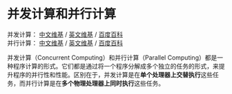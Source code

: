# 并发计算和并行计算<!-- omit in toc -->

并发计算： [中文维基](https://zh.wikipedia.org/wiki/并发计算) / [英文维基](https://en.wikipedia.org/wiki/Concurrent_computing) / [百度百科](https://baike.baidu.com/item/并发计算)  
并行计算： [中文维基](https://zh.wikipedia.org/wiki/并行计算) / [英文维基](https://en.wikipedia.org/wiki/Parallel_computing) / [百度百科](https://baike.baidu.com/item/并行计算)

并发计算（Concurrent Computing）和并行计算（Parallel Computing）都是一种程序计算的形式。它们都是通过将一个程序分解成多个独立的任务的形式，来提升程序的并行性和性能。区别在于，并发计算是在**单个处理器上交替执行**这些任务，而并行计算是在**多个物理处理器上同时执行**这些任务。
